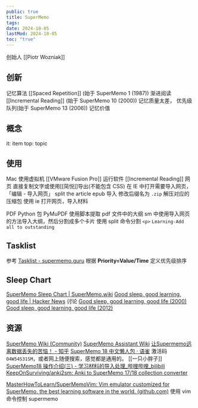 ```yaml
---
public: true
title: SuperMemo
tags:
date: 2024-10-05
lastMod: 2024-10-05
toc: "true"
---
```


创始人 [[Piotr Wozniak]]
## 创新
记忆算法 [[Spaced Repetition]] (始于 SuperMemo 1 (1987))
渐进阅读 [[Incremental Reading]] (始于 SuperMemo 10 (2000))
记忆质量太差，
优先级队列(始于 SuperMemo 13 (2006))
记忆价值
## 概念
it: item
top: topic
## 使用
Mac 使用虚拟机 [[VMware Fusion Pro]] 运行软件
[[Incremental Reading]]
网页
直接复制文字或使用[[简悦]]导出(不能包含 CSS)
在 IE 中打开需要导入网页，「编辑 - 导入网页」
split the article
epub
导入
修改后缀名为 `.zip`
解压对应的压缩包
使用 ie 打开网页，导入材料

PDF
Python 包 PyMuPDF
使用脚本提取 pdf 文件中的大纲
sm 中使用导入网页的方法导入大纲，然后分割成多个卡片
使用 split 命令分割 `<p>`
`Learning-Add all to outstanding`
## Tasklist
参考 [Tasklist - supermemo.guru](https://supermemo.guru/wiki/Tasklist#/)
根据 **Priority=Value/Time** 定义优先级排序
## Sleep Chart
[SuperMemo Sleep Chart | SuperMemo.wiki](https://www.supermemo.wiki/en/supermemo/sleep-chart)
[Good sleep, good learning, good life | Hacker News](https://news.ycombinator.com/item?id=24737026) 讨论
[Good sleep, good learning, good life (2000)](https://super-memory.com/articles/sleep2000.htm)
[Good sleep, good learning, good life (2012)](https://super-memory.com/articles/sleep.htm)
## 资源
[SuperMemo Wiki (Community)](https://www.supermemo.wiki/en/home)
[SuperMemo Assistant Wiki](https://sma.supermemo.wiki/#/)
[让Supermemo远离数据丢失的苦恼！ - 知乎](https://zhuanlan.zhihu.com/p/455698607)
[SuperMemo 18 中文懒人包 · 语雀](https://www.yuque.com/supermemo/howtolearn/lazy_package)
激活码 `O4W54S31SM`，或者网上随便搜索，感觉都是通用的。
[[一只小胖子]] [SuperMemo18 操作介绍(三) - 学习材料的导入处理_哔哩哔哩_bilibili](https://www.bilibili.com/video/BV14b4y1o7f7/?spm_id_from=trigger_reload)
[KeepOnSurviving/anki2sm: Anki to SuperMemo 17/18 collection converter](https://github.com/KeepOnSurviving/anki2sm#/)

[MasterHowToLearn/SuperMemoVim: Vim emulator customized for SuperMemo, the best learning software in the world. (github.com)](https://github.com/MasterHowToLearn/SuperMemoVim) 使用 vim 命令控制 supermemo
